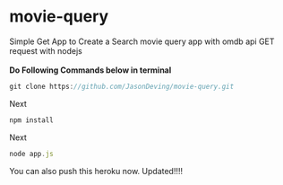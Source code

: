 # movie-query
Simple Get App to Create a Search
movie query app with omdb api GET request with nodejs
<br><br>
<b>Do Following Commands below in terminal</b>

```js
git clone https://github.com/JasonDeving/movie-query.git
```

Next
```js
npm install
```

Next
```js
node app.js
```

You can also push this heroku now. Updated!!!!
